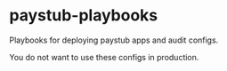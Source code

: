 # paystub-playbooks

Playbooks for deploying paystub apps and audit configs.

You do not want to use these configs in production.
